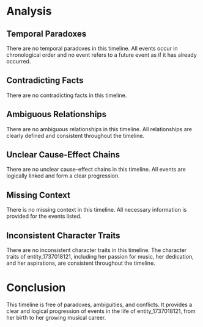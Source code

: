 # Analysis

## Temporal Paradoxes

There are no temporal paradoxes in this timeline. All events occur in chronological order and no event refers to a future event as if it has already occurred.

## Contradicting Facts

There are no contradicting facts in this timeline.

## Ambiguous Relationships

There are no ambiguous relationships in this timeline. All relationships are clearly defined and consistent throughout the timeline.

## Unclear Cause-Effect Chains

There are no unclear cause-effect chains in this timeline. All events are logically linked and form a clear progression.

## Missing Context

There is no missing context in this timeline. All necessary information is provided for the events listed.

## Inconsistent Character Traits

There are no inconsistent character traits in this timeline. The character traits of entity_1737018121, including her passion for music, her dedication, and her aspirations, are consistent throughout the timeline. 

# Conclusion

This timeline is free of paradoxes, ambiguities, and conflicts. It provides a clear and logical progression of events in the life of entity_1737018121, from her birth to her growing musical career.